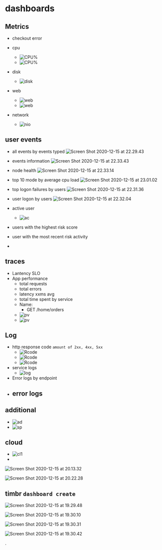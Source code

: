 


# dashboards



## Metrics
- checkout error

- cpu
  - ![CPU%](https://i.imgur.com/suZngCp.png)
  - ![CPU%](./db/cpus.png)
- disk
  - ![disk](https://i.imgur.com/xwI6U4J.png)
- web
  - ![web](https://i.imgur.com/rjkiNRq.png)
  - ![web](./db/sla.png)
- network
  - ![nio](./db/nio.png)


## user events

- all events by events typed
![Screen Shot 2020-12-15 at 22.29.43](https://i.imgur.com/R0XNWSz.png)

- events information
![Screen Shot 2020-12-15 at 22.33.43](https://i.imgur.com/w5Nl3SS.png)

- node health
![Screen Shot 2020-12-15 at 22.33.14](https://i.imgur.com/Z7OXoK8.png)

- top 10 mode by average cpu load
![Screen Shot 2020-12-15 at 23.01.02](https://i.imgur.com/RZSvpIH.png)

- top logon failures by users
![Screen Shot 2020-12-15 at 22.31.36](https://i.imgur.com/CgMCgj9.png)

- user logon by users
![Screen Shot 2020-12-15 at 22.32.04](https://i.imgur.com/1LqBFi6.png)


- active user
  - ![ac](./db/ac.png)


- users with the highest risk score
- user with the most recent risk activity
-



## traces
- Lantency SLO
- App performance
  - total requests
  - total errors
  - latency xxms avg
  - total time spent by service
  - Name:
      - GET /home/orders
  - ![pv](./db/pv.png)
  - ![pv](./db/pv2.png)


## Log
- http response code `amount of 2xx, 4xx, 5xx`
  - ![Rcode](./db/rcode1.png)
  - ![Rcode](./db/rcode2.png)
  - ![Rcode](./db/rcd2.png)
- service logs
  - ![log](https://i.imgur.com/gwWmGpR.png)
- Error logs by endpoint
- error logs
  -

## additional
- ![ad](./db/ad.png)
- ![sp](./db/sp.png)

## cloud
- ![cl1](./db/cl1.png)
-


![Screen Shot 2020-12-15 at 20.13.32](https://i.imgur.com/4fQOy4V.png)

![Screen Shot 2020-12-15 at 20.22.28](https://i.imgur.com/GzBqj35.png)


## timbr `dashboard create`


![Screen Shot 2020-12-15 at 19.29.48](https://i.imgur.com/wq2Ygl8.png)

![Screen Shot 2020-12-15 at 19.30.10](https://i.imgur.com/ElLPsPj.png)

![Screen Shot 2020-12-15 at 19.30.31](https://i.imgur.com/2rjYQnc.png)

![Screen Shot 2020-12-15 at 19.30.42](https://i.imgur.com/Mu9wZfd.png)

























.

